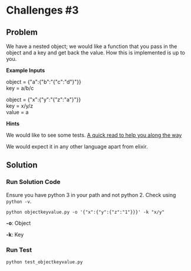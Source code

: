# Challenges #3

## Problem

We have a nested object; we would like a function that you pass in the object and a key and get back the value. How this is implemented is up to you.

**Example Inputs**

object = {"a":{"b":"{"c":"d"}"}}  
key = a/b/c  

object = {"x":{"y":"{"z":"a"}"}}  
key = x/y/z  
value = a

**Hints**

We would like to see some tests. [A quick read to help you along the way](https://hexdocs.pm/elixir/master/Kernel.html#get_in/2)

We would expect it in any other language apart from elixir.

## Solution

### Run Solution Code

Ensure you have python 3 in your path and not python 2. Check using `python -v`. 

```
python objectkeyvalue.py -o '{"x":{"y":{"z":"1"}}}' -k "x/y"
```

**-o**: Object

**-k**: Key

### Run Test

```
python test_objectkeyvalue.py
```